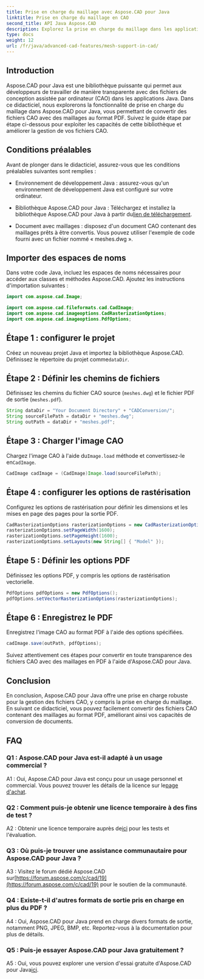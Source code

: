 ```yaml
---
title: Prise en charge du maillage avec Aspose.CAD pour Java
linktitle: Prise en charge du maillage en CAO
second_title: API Java Aspose.CAD
description: Explorez la prise en charge du maillage dans les applications Java avec Aspose.CAD. Convertissez des fichiers CAO en PDF sans effort.
type: docs
weight: 12
url: /fr/java/advanced-cad-features/mesh-support-in-cad/
---
```

## Introduction

Aspose.CAD pour Java est une bibliothèque puissante qui permet aux développeurs de travailler de manière transparente avec des fichiers de conception assistée par ordinateur (CAO) dans les applications Java. Dans ce didacticiel, nous explorerons la fonctionnalité de prise en charge du maillage dans Aspose.CAD pour Java, vous permettant de convertir des fichiers CAO avec des maillages au format PDF. Suivez le guide étape par étape ci-dessous pour exploiter les capacités de cette bibliothèque et améliorer la gestion de vos fichiers CAO.

## Conditions préalables

Avant de plonger dans le didacticiel, assurez-vous que les conditions préalables suivantes sont remplies :

- Environnement de développement Java : assurez-vous qu'un environnement de développement Java est configuré sur votre ordinateur.

-  Bibliothèque Aspose.CAD pour Java : Téléchargez et installez la bibliothèque Aspose.CAD pour Java à partir du[lien de téléchargement](https://releases.aspose.com/cad/java/).

- Document avec maillages : disposez d'un document CAO contenant des maillages prêts à être convertis. Vous pouvez utiliser l'exemple de code fourni avec un fichier nommé « meshes.dwg ».

## Importer des espaces de noms

Dans votre code Java, incluez les espaces de noms nécessaires pour accéder aux classes et méthodes Aspose.CAD. Ajoutez les instructions d'importation suivantes :

```java
import com.aspose.cad.Image;

import com.aspose.cad.fileformats.cad.CadImage;
import com.aspose.cad.imageoptions.CadRasterizationOptions;
import com.aspose.cad.imageoptions.PdfOptions;
```

## Étape 1 : configurer le projet

Créez un nouveau projet Java et importez la bibliothèque Aspose.CAD. Définissez le répertoire du projet comme`dataDir`.

## Étape 2 : Définir les chemins de fichiers

Définissez les chemins du fichier CAO source (`meshes.dwg`) et le fichier PDF de sortie (`meshes.pdf`).

```java
String dataDir = "Your Document Directory" + "CADConversion/";
String sourceFilePath = dataDir + "meshes.dwg";
String outPath = dataDir + "meshes.pdf";
```

## Étape 3 : Charger l'image CAO

 Chargez l'image CAO à l'aide du`Image.load` méthode et convertissez-le en`CadImage`.

```java
CadImage cadImage = (CadImage)Image.load(sourceFilePath);
```

## Étape 4 : configurer les options de rastérisation

Configurez les options de rastérisation pour définir les dimensions et les mises en page des pages pour la sortie PDF.

```java
CadRasterizationOptions rasterizationOptions = new CadRasterizationOptions();
rasterizationOptions.setPageWidth(1600);
rasterizationOptions.setPageHeight(1600);
rasterizationOptions.setLayouts(new String[] { "Model" });
```

## Étape 5 : Définir les options PDF

Définissez les options PDF, y compris les options de rastérisation vectorielle.

```java
PdfOptions pdfOptions = new PdfOptions();
pdfOptions.setVectorRasterizationOptions(rasterizationOptions);
```

## Étape 6 : Enregistrez le PDF

Enregistrez l'image CAO au format PDF à l'aide des options spécifiées.

```java
cadImage.save(outPath, pdfOptions);
```

Suivez attentivement ces étapes pour convertir en toute transparence des fichiers CAO avec des maillages en PDF à l'aide d'Aspose.CAD pour Java.

## Conclusion

En conclusion, Aspose.CAD pour Java offre une prise en charge robuste pour la gestion des fichiers CAO, y compris la prise en charge du maillage. En suivant ce didacticiel, vous pouvez facilement convertir des fichiers CAO contenant des maillages au format PDF, améliorant ainsi vos capacités de conversion de documents.

## FAQ

### Q1 : Aspose.CAD pour Java est-il adapté à un usage commercial ?

 A1 : Oui, Aspose.CAD pour Java est conçu pour un usage personnel et commercial. Vous pouvez trouver les détails de la licence sur le[page d'achat](https://purchase.aspose.com/buy).

### Q2 : Comment puis-je obtenir une licence temporaire à des fins de test ?

 A2 : Obtenir une licence temporaire auprès de[ici](https://purchase.aspose.com/temporary-license/) pour les tests et l'évaluation.

### Q3 : Où puis-je trouver une assistance communautaire pour Aspose.CAD pour Java ?

 A3 : Visitez le forum dédié Aspose.CAD sur[https://forum.aspose.com/c/cad/19](https://forum.aspose.com/c/cad/19) pour le soutien de la communauté.

### Q4 : Existe-t-il d'autres formats de sortie pris en charge en plus du PDF ?

A4 : Oui, Aspose.CAD pour Java prend en charge divers formats de sortie, notamment PNG, JPEG, BMP, etc. Reportez-vous à la documentation pour plus de détails.

### Q5 : Puis-je essayer Aspose.CAD pour Java gratuitement ?

 A5 : Oui, vous pouvez explorer une version d'essai gratuite d'Aspose.CAD pour Java[ici](https://releases.aspose.com/).